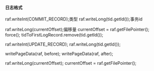 
#### 日志格式
raf.writeInt(COMMIT_RECORD);类型
raf.writeLong(tid.getId());事务id

raf.writeLong(currentOffset);偏移量
currentOffset = raf.getFilePointer();
force();
tidToFirstLogRecord.remove(tid.getId());



raf.writeInt(UPDATE_RECORD);
raf.writeLong(tid.getId());

writePageData(raf, before);
writePageData(raf, after);

raf.writeLong(currentOffset);
currentOffset = raf.getFilePointer();